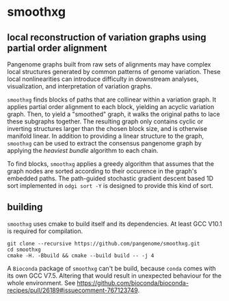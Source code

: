 # smoothxg

## local reconstruction of variation graphs using partial order alignment

Pangenome graphs built from raw sets of alignments may have complex local structures generated by common patterns of genome variation.
These local nonlinearities can introduce difficulty in downstream analyses, visualization, and interpretation of variation graphs.

`smoothxg` finds blocks of paths that are collinear within a variation graph.
It applies partial order alignment to each block, yielding an acyclic variation graph.
Then, to yield a "smoothed" graph, it walks the original paths to lace these subgraphs together.
The resulting graph only contains cyclic or inverting structures larger than the chosen block size, and is otherwise manifold linear.
In addition to providing a linear structure to the graph, `smoothxg` can be used to extract the consensus pangenome graph by applying the _heaviest bundle_ algorithm to each chain.

To find blocks, `smoothxg` applies a greedy algorithm that assumes that the graph nodes are sorted according to their occurence in the graph's embedded paths.
The path-guided stochastic gradient descent based 1D sort implemented in `odgi sort -Y` is designed to provide this kind of sort.

## building

`smoothxg` uses cmake to build itself and its dependencies. At least GCC V10.1 is required for compilation.

```
git clone --recursive https://github.com/pangenome/smoothxg.git
cd smoothxg
cmake -H. -Bbuild && cmake --build build -- -j 4
```

A `Bioconda` package of `smoothxg` can't be build, because `conda` comes with its own GCC V7.5. Altering that would 
result in unexpected behaviour for the whole environment. See https://github.com/bioconda/bioconda-recipes/pull/26189#issuecomment-767123749.